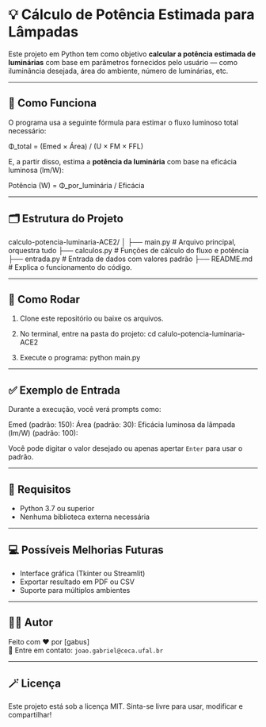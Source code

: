 # 💡 Cálculo de Potência Estimada para Lâmpadas

Este projeto em Python tem como objetivo **calcular a potência estimada de luminárias** com base em parâmetros fornecidos pelo usuário — como iluminância desejada, área do ambiente, número de luminárias, etc.

---

## 🧠 Como Funciona

O programa usa a seguinte fórmula para estimar o fluxo luminoso total necessário:

Φ_total = (Emed × Área) / (U × FM × FFL)

E, a partir disso, estima a **potência da luminária** com base na eficácia luminosa (lm/W):

Potência (W) = Φ_por_luminária / Eficácia

---

## 🗂 Estrutura do Projeto

calculo-potencia-luminaria-ACE2/ │ ├── main.py # Arquivo principal, orquestra tudo ├── calculos.py # Funções de cálculo do fluxo e potência ├── entrada.py # Entrada de dados com valores padrão ├── README.md # Explica o funcionamento do código.

---

## 🚀 Como Rodar

1. Clone este repositório ou baixe os arquivos.
2. No terminal, entre na pasta do projeto:
cd calulo-potencia-luminaria-ACE2

3. Execute o programa:
python main.py

---

## ✅ Exemplo de Entrada

Durante a execução, você verá prompts como:

Emed (padrão: 150): Área (padrão: 30): Eficácia luminosa da lâmpada (lm/W) (padrão: 100):

Você pode digitar o valor desejado ou apenas apertar `Enter` para usar o padrão.

---

## 📌 Requisitos

- Python 3.7 ou superior
- Nenhuma biblioteca externa necessária

---

## 💻 Possíveis Melhorias Futuras

- Interface gráfica (Tkinter ou Streamlit)
- Exportar resultado em PDF ou CSV
- Suporte para múltiplos ambientes

---

## 🧑‍💻 Autor

Feito com ❤️ por [gabus]  
📧 Entre em contato: `joao.gabriel@ceca.ufal.br`

---

## 🪄 Licença

Este projeto está sob a licença MIT. Sinta-se livre para usar, modificar e compartilhar!
